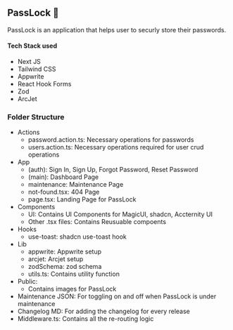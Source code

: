## PassLock 🔐

PassLock is an application that helps user to securly store their passwords. 

#### Tech Stack used 
- Next JS
- Tailwind CSS 
- Appwrite 
- React Hook Forms 
- Zod 
- ArcJet

### Folder Structure 
- Actions 
    - password.action.ts: Necessary operations for passwords 
    - users.action.ts: Necessary operations required for user crud operations
- App 
    - (auth): Sign In, Sign Up, Forgot Password, Reset Password 
    - (main): Dashboard Page
    - maintenance: Maintenance Page 
    - not-found.tsx: 404 Page 
    - page.tsx: Landing Page for PassLock 
- Components 
    - UI: Contains UI Components for MagicUI, shadcn, Accternity UI 
    - Other .tsx files: Contains Reusuable compoents 
- Hooks 
    - use-toast: shadcn use-toast hook
- Lib 
    - appwrite: Appwrite setup 
    - arcjet: Arcjet setup 
    - zodSchema: zod schema 
    - utils.ts: Contains utility function 
- Public: 
    - Contains images for PassLock 
- Maintenance JSON: For toggling on and off when PassLock is under maintenance 
- Changelog MD: For adding the changelog for every release 
- Middleware.ts: Contains all the re-routing logic 

